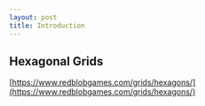 ```yaml
---
layout: post
title: Introduction
---
```



## Hexagonal Grids

[https://www.redblobgames.com/grids/hexagons/](https://www.redblobgames.com/grids/hexagons/)
